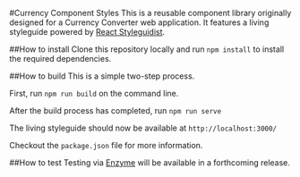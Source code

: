 #Currency Component Styles
This is a reusable component library originally designed for a Currency Converter web application. It features a living styleguide powered by [React Styleguidist](https://github.com/styleguidist/react-styleguidist).
  
##How to install
Clone this repository locally and run `npm install` to install the required dependencies.  

##How to build
This is a simple two-step process. 

First, run `npm run build` on the command line.

After the build process has completed, run `npm run serve`

The living styleguide should now be available at `http://localhost:3000/`

Checkout the `package.json` file for more information. 

##How to test
Testing via [Enzyme](https://github.com/airbnb/enzyme) will be available in a forthcoming release.

